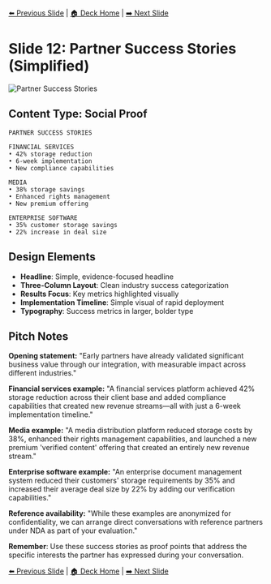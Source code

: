 <!-- Navigation Header -->
[⬅️ Previous Slide](slide11.md) | [🏠 Deck Home](../README.md) | [➡️ Next Slide](slide13.md)

# Slide 12: Partner Success Stories (Simplified)

![Partner Success Stories](../images/slide12.png)

## Content Type: Social Proof

```
PARTNER SUCCESS STORIES

FINANCIAL SERVICES
• 42% storage reduction
• 6-week implementation
• New compliance capabilities

MEDIA
• 38% storage savings
• Enhanced rights management
• New premium offering

ENTERPRISE SOFTWARE
• 35% customer storage savings
• 22% increase in deal size
```

## Design Elements

- **Headline**: Simple, evidence-focused headline
- **Three-Column Layout**: Clean industry success categorization
- **Results Focus**: Key metrics highlighted visually
- **Implementation Timeline**: Simple visual of rapid deployment
- **Typography**: Success metrics in larger, bolder type

## Pitch Notes

**Opening statement:**
"Early partners have already validated significant business value through our integration, with measurable impact across different industries."

**Financial services example:**
"A financial services platform achieved 42% storage reduction across their client base and added compliance capabilities that created new revenue streams—all with just a 6-week implementation timeline."

**Media example:**
"A media distribution platform reduced storage costs by 38%, enhanced their rights management capabilities, and launched a new premium 'verified content' offering that created an entirely new revenue stream."

**Enterprise software example:**
"An enterprise document management system reduced their customers' storage requirements by 35% and increased their average deal size by 22% by adding our verification capabilities."

**Reference availability:**
"While these examples are anonymized for confidentiality, we can arrange direct conversations with reference partners under NDA as part of your evaluation."

**Remember**: Use these success stories as proof points that address the specific interests the partner has expressed during your conversation.

<!-- Navigation Footer -->
[⬅️ Previous Slide](slide11.md) | [🏠 Deck Home](../README.md) | [➡️ Next Slide](slide13.md)